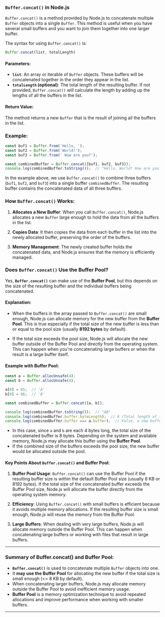 ### `Buffer.concat()` in Node.js

`Buffer.concat()` is a method provided by Node.js to concatenate multiple `Buffer` objects into a single `Buffer`. This method is useful when you have several small buffers and you want to join them together into one larger buffer.

The syntax for using `Buffer.concat()` is:

```javascript
Buffer.concat(list, totalLength)
```

#### Parameters:

- **`list`**: An array or iterable of `Buffer` objects. These buffers will be concatenated together in the order they appear in the list.
- **`totalLength` (optional)**: The total length of the resulting buffer. If not provided, `Buffer.concat()` will calculate the length by adding up the lengths of all the buffers in the list.

#### Return Value:

The method returns a new `Buffer` that is the result of joining all the buffers in the list.

### Example:

```javascript
const buf1 = Buffer.from('Hello, ');
const buf2 = Buffer.from('World!');
const buf3 = Buffer.from(' How are you?');

const combinedBuffer = Buffer.concat([buf1, buf2, buf3]);
console.log(combinedBuffer.toString());  // "Hello, World! How are you?"
```

In the example above, we use `Buffer.concat()` to combine three buffers (`buf1`, `buf2`, and `buf3`) into a single buffer `combinedBuffer`. The resulting buffer contains the concatenated data of all three buffers.

### How `Buffer.concat()` Works:

1. **Allocates a New Buffer**: When you call `Buffer.concat()`, Node.js allocates a new `Buffer` large enough to hold the data from all the buffers in the list.
   
2. **Copies Data**: It then copies the data from each buffer in the list into the newly allocated buffer, preserving the order of the buffers.

3. **Memory Management**: The newly created buffer holds the concatenated data, and Node.js ensures that the memory is efficiently managed.

### Does `Buffer.concat()` Use the Buffer Pool?

Yes, **`Buffer.concat()`** can make use of the **Buffer Pool**, but this depends on the size of the resulting buffer and the individual buffers being concatenated.

#### Explanation:

- When the buffers in the array passed to `Buffer.concat()` are small enough, Node.js can allocate memory for the new buffer from the **Buffer Pool**. This is true especially if the total size of the new buffer is less than or equal to the pool size (usually **8192 bytes** by default).
  
- If the total size exceeds the pool size, Node.js will allocate the new buffer outside of the Buffer Pool and directly from the operating system. This can happen when you're concatenating large buffers or when the result is a large buffer itself.

#### Example with Buffer Pool:

```javascript
const a = Buffer.allocUnsafe(4);
const b = Buffer.allocUnsafe(4);

a[0] = 65;  // 'A'
b[0] = 66;  // 'B'

const combinedBuffer = Buffer.concat([a, b]);

console.log(combinedBuffer.toString());  // "AB"
console.log(combinedBuffer.buffer.byteLength);  // 8 (Total length of the combined buffer)
console.log(combinedBuffer.buffer === a.buffer);  // False, a new buffer is created
```

- In this case, since `a` and `b` are each 4 bytes long, the total size of the concatenated buffer is 8 bytes. Depending on the system and available memory, Node.js may allocate this buffer using the **Buffer Pool**.
- If the combined size of the buffers exceeds the pool size, the new buffer would be allocated outside the pool.

#### Key Points About `Buffer.concat()` and Buffer Pool:

1. **Buffer Pool Usage**: `Buffer.concat()` can use the Buffer Pool if the resulting buffer size is within the default Buffer Pool size (usually 8 KB or 8192 bytes). If the total size of the concatenated buffer exceeds the Buffer Pool size, Node.js will allocate the buffer directly from the operating system memory.
   
2. **Efficiency**: Using `Buffer.concat()` with small buffers is efficient because it avoids multiple memory allocations. If the resulting buffer size is small enough, Node.js will reuse the memory from the Buffer Pool.

3. **Large Buffers**: When dealing with very large buffers, Node.js will allocate memory outside the Buffer Pool. This can happen when concatenating large buffers or working with files that result in large buffers.

---

### Summary of Buffer.concat() and Buffer Pool:

- **`Buffer.concat()`** is used to concatenate multiple `Buffer` objects into one.
- It **may use the Buffer Pool** for allocating the new buffer if the total size is small enough (<= 8 KB by default).
- When concatenating larger buffers, Node.js may allocate memory outside the Buffer Pool to avoid inefficient memory usage.
- **Buffer Pool** is a memory optimization technique to avoid repeated allocations and improve performance when working with smaller buffers.



---